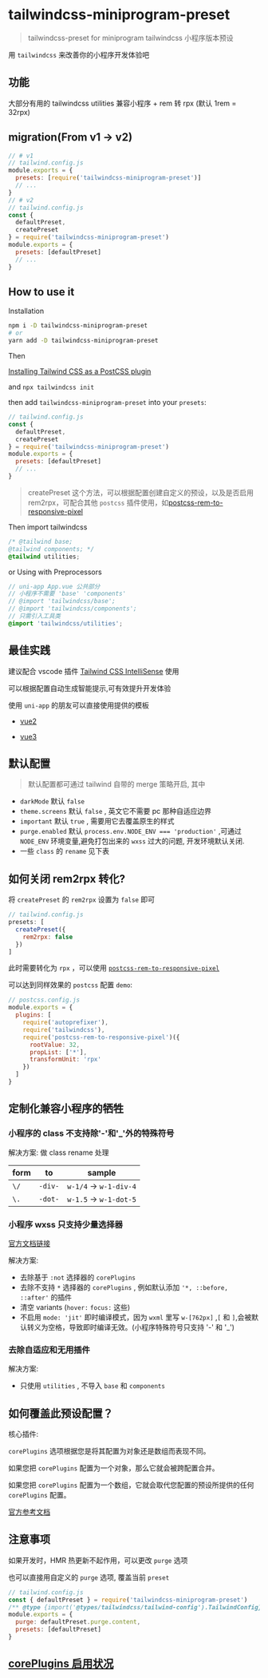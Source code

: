 # tailwindcss-miniprogram-preset

> tailwindcss-preset for miniprogram
> tailwindcss 小程序版本预设

用 `tailwindcss` 来改善你的小程序开发体验吧

## 功能

大部分有用的 tailwindcss utilities 兼容小程序 + rem 转 rpx (默认 1rem = 32rpx)

## migration(From v1 -> v2)

```js
// # v1
// tailwind.config.js
module.exports = {
  presets: [require('tailwindcss-miniprogram-preset')]
  // ...
}
// # v2
// tailwind.config.js
const {
  defaultPreset,
  createPreset
} = require('tailwindcss-miniprogram-preset')
module.exports = {
  presets: [defaultPreset]
  // ...
}
```

## How to use it

Installation

```sh
npm i -D tailwindcss-miniprogram-preset
# or
yarn add -D tailwindcss-miniprogram-preset
```

Then

[Installing Tailwind CSS as a PostCSS plugin](https://tailwindcss.com/docs/installation)

and `npx tailwindcss init`

then add `tailwindcss-miniprogram-preset` into your `presets`:

```js
// tailwind.config.js
const {
  defaultPreset,
  createPreset
} = require('tailwindcss-miniprogram-preset')
module.exports = {
  presets: [defaultPreset]
  // ...
}
```

> createPreset 这个方法，可以根据配置创建自定义的预设，以及是否启用 rem2rpx，可配合其他 `postcss` 插件使用，如[postcss-rem-to-responsive-pixel](https://www.npmjs.com/package/postcss-rem-to-responsive-pixel)

Then import tailwindcss

```css
/* @tailwind base;
@tailwind components; */
@tailwind utilities;
```

or Using with Preprocessors

```scss
// uni-app App.vue 公共部分
// 小程序不需要 'base' 'components'
// @import 'tailwindcss/base';
// @import 'tailwindcss/components';
// 只需引入工具类
@import 'tailwindcss/utilities';
```

## 最佳实践

建议配合 vscode 插件 [Tailwind CSS IntelliSense](https://marketplace.visualstudio.com/items?itemName=bradlc.vscode-tailwindcss) 使用

可以根据配置自动生成智能提示,可有效提升开发体验

使用 `uni-app` 的朋友可以直接使用提供的模板

- [vue2](https://github.com/sonofmagic/uni-app-vue2-tailwind-vscode-template)

- [vue3](https://github.com/sonofmagic/uni-app-vue3-tailwind-vscode-template)

## 默认配置

> 默认配置都可通过 tailwind 自带的 merge 策略开启, 其中

- `darkMode` 默认 `false`
- `theme.screens` 默认 `false` , 英文它不需要 pc 那种自适应边界
- `important` 默认 `true` , 需要用它去覆盖原生的样式
- `purge.enabled` 默认 `process.env.NODE_ENV === 'production'` ,可通过 `NODE_ENV` 环境变量,避免打包出来的 `wxss` 过大的问题, 开发环境默认关闭.
- 一些 `class` 的 `rename` 见下表

## 如何关闭 rem2rpx 转化?

将 `createPreset` 的 `rem2rpx` 设置为 `false` 即可

```js
// tailwind.config.js
presets: [
  createPreset({
    rem2rpx: false
  })
]
```

此时需要转化为 `rpx` ，可以使用 [`postcss-rem-to-responsive-pixel`](https://www.npmjs.com/package/postcss-rem-to-responsive-pixel)

可以达到同样效果的 `postcss` 配置 `demo`:

```js
// postcss.config.js
module.exports = {
  plugins: [
    require('autoprefixer'),
    require('tailwindcss'),
    require('postcss-rem-to-responsive-pixel')({
      rootValue: 32,
      propList: ['*'],
      transformUnit: 'rpx'
    })
  ]
}
```

## 定制化兼容小程序的牺牲

### 小程序的 class 不支持除'-'和'\_'外的特殊符号

解决方案: 做 class rename 处理

| form | to      | sample                 |
| ---- | ------- | ---------------------- |
| `\/` | `-div-` | `w-1/4` -> `w-1-div-4` |
| `\.` | `-dot-` | `w-1.5` -> `w-1-dot-5` |

### 小程序 wxss 只支持少量选择器

[官方文档链接](https://developers.weixin.qq.com/miniprogram/dev/framework/view/wxss.html)

解决方案:

- 去除基于 `:not` 选择器的 `corePlugins`
- 去除不支持 `*` 选择器的 `corePlugins` , 例如默认添加 `'*, ::before, ::after'` 的插件
- 清空 variants (`hover:` `focus:` 这些)
- 不启用 `mode: 'jit'` 即时编译模式，因为 `wxml` 里写 `w-[762px]` ,`[` 和 `]`,会被默认转义为空格，导致即时编译无效。(小程序特殊符号只支持 '-' 和 '\_')

### 去除自适应和无用插件

解决方案:

- 只使用 `utilities` , 不导入 `base` 和 `components`

## 如何覆盖此预设配置？

核心插件:

`corePlugins` 选项根据您是将其配置为对象还是数组而表现不同。

如果您把 `corePlugins` 配置为一个对象，那么它就会被跨配置合并。

如果您把 `corePlugins` 配置为一个数组，它就会取代您配置的预设所提供的任何 `corePlugins` 配置。

[官方参考文档](https://www.tailwindcss.cn/docs/presets)

## 注意事项

如果开发时，HMR 热更新不起作用，可以更改 `purge` 选项

也可以直接用自定义的 `purge` 选项, 覆盖当前 `preset`

```js
// tailwind.config.js
const { defaultPreset } = require('tailwindcss-miniprogram-preset')
/** @type {import('@types/tailwindcss/tailwind-config').TailwindConfig} */
module.exports = {
  purge: defaultPreset.purge.content,
  presets: [defaultPreset]
}
```

## [corePlugins 启用状况](./CorePlugins.md)
